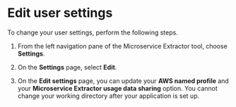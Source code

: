 # Edit user settings<a name="microservice-extractor-use-edit-user-settings"></a>

To change your user settings, perform the following steps\.

1. From the left navigation pane of the Microservice Extractor tool, choose **Settings**\.

1. On the **Settings** page, select **Edit**\.

1. On the **Edit settings** page, you can update your **AWS named profile** and your **Microservice Extractor usage data sharing** option\. You cannot change your working directory after your application is set up\.